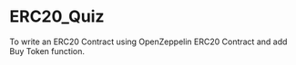 # ERC20_Quiz
To write an ERC20 Contract using OpenZeppelin ERC20 Contract and add Buy Token function.

